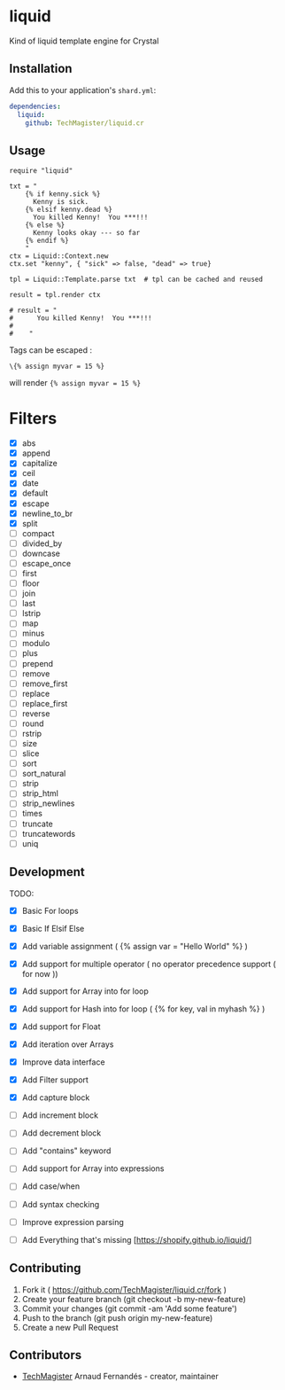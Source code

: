 # liquid

Kind of liquid template engine for Crystal

## Installation

Add this to your application's `shard.yml`:

```yaml
dependencies:
  liquid:
    github: TechMagister/liquid.cr
```

## Usage

```crystal
require "liquid"

txt = "
    {% if kenny.sick %}
      Kenny is sick.
    {% elsif kenny.dead %}
      You killed Kenny!  You ***!!!
    {% else %}
      Kenny looks okay --- so far
    {% endif %}
    "
ctx = Liquid::Context.new
ctx.set "kenny", { "sick" => false, "dead" => true}

tpl = Liquid::Template.parse txt  # tpl can be cached and reused

result = tpl.render ctx

# result = "
#      You killed Kenny!  You ***!!!
#
#    "

```

Tags can be escaped :
``` liquid
\{% assign myvar = 15 %}
```
will render `{% assign myvar = 15 %}`

# Filters
- [x] abs
- [x] append
- [x] capitalize
- [x] ceil
- [x] date
- [x] default
- [x] escape
- [x] newline_to_br
- [x] split
- [ ] compact
- [ ] divided_by
- [ ] downcase
- [ ] escape_once
- [ ] first
- [ ] floor
- [ ] join
- [ ] last
- [ ] lstrip
- [ ] map
- [ ] minus
- [ ] modulo
- [ ] plus
- [ ] prepend
- [ ] remove
- [ ] remove_first
- [ ] replace
- [ ] replace_first
- [ ] reverse
- [ ] round
- [ ] rstrip
- [ ] size
- [ ] slice
- [ ] sort
- [ ] sort_natural
- [ ] strip
- [ ] strip_html
- [ ] strip_newlines
- [ ] times
- [ ] truncate
- [ ] truncatewords
- [ ] uniq

## Development

TODO:
- [x] Basic For loops
- [x] Basic If Elsif Else
- [x] Add variable assignment ( {% assign var = "Hello World" %} )
- [x] Add support for multiple operator ( no operator precedence support ( for now ))
- [x] Add support for Array into for loop
- [x] Add support for Hash into for loop ( {% for key, val in myhash %} )
- [x] Add support for Float
- [x] Add iteration over Arrays
- [x] Improve data interface
- [x] Add Filter support
- [x] Add capture block
- [ ] Add increment block
- [ ] Add decrement block
- [ ] Add "contains" keyword
- [ ] Add support for Array into expressions
- [ ] Add case/when
- [ ] Add syntax checking
- [ ] Improve expression parsing
- [ ] Add Everything that's missing [https://shopify.github.io/liquid/]


## Contributing

1. Fork it ( https://github.com/TechMagister/liquid.cr/fork )
2. Create your feature branch (git checkout -b my-new-feature)
3. Commit your changes (git commit -am 'Add some feature')
4. Push to the branch (git push origin my-new-feature)
5. Create a new Pull Request

## Contributors

- [TechMagister](https://github.com/TechMagister) Arnaud Fernandés - creator, maintainer
